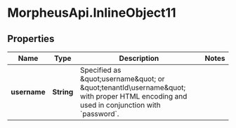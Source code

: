 # MorpheusApi.InlineObject11

## Properties

Name | Type | Description | Notes
------------ | ------------- | ------------- | -------------
**username** | **String** | Specified as \&quot;username\&quot; or \&quot;tenantId\\username\&quot; with proper HTML encoding and used in conjunction with &#x60;password&#x60;.  | 


